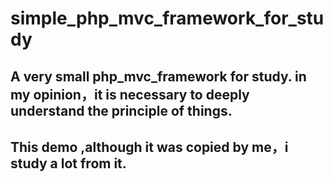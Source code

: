 # simple_php_mvc_framework_for_study

## A very small php_mvc_framework for study. in my opinion，it is necessary to deeply understand the principle of things.
## This demo ,although it was copied by me，i study a lot from it.
